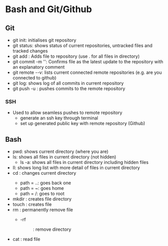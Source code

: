 # Bash and Git/Github

## Git
- git init: initialises git repository
- git status: shows status of current repositories, untracked files and tracked changes
- git add <File>: Adds file to repository (use . for all files in directory)
- git commit -m '': Confirms file as the latest update to the repository with an explanatory comment
- git remote --v: lists current connected remote repositories (e.g. are you connected to github)
- git log: shows log of all commits in current repository
- git push -u <remote name> <branch name>: pushes commits to the remote repository

### SSH
- Used to allow seamless pushes to remote repository
  - generate an ssh key through terminal
  - set up generated public key with remote repository (Github)

## Bash
- pwd: shows current directory (where you are)
- ls: shows all files in current directory (not hidden)
  - ls -a: shows all files in current directory including hidden files
- ll: shows long list with more detail of files in current directory
- cd <path>: changes current directory
  - path = ..: goes back one
  - path = ~: goes home
  - path = /: goes to root
- mkdir <path>: creates file directory
- touch <file>: creates file
- rm <file>: permanently remove file
  - -rf <dir>: remove directory
- cat <File>: read file
